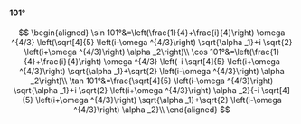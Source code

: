 #### 101°

$$
\begin{aligned}
\sin 101°&=\left(\frac{1}{4}+\frac{i}{4}\right) \omega ^{4/3} \left(\sqrt[4]{5} \left(i-\omega ^{4/3}\right) \sqrt{\alpha _1}+i \sqrt{2} \left(i+\omega ^{4/3}\right)
\alpha _2\right)\\
\cos 101°&=\left(\frac{1}{4}+\frac{i}{4}\right) \omega ^{4/3} \left(-i \sqrt[4]{5} \left(i+\omega ^{4/3}\right) \sqrt{\alpha _1}+\sqrt{2} \left(i-\omega ^{4/3}\right)
\alpha _2\right)\\
\tan 101°&=\frac{\sqrt[4]{5} \left(i-\omega ^{4/3}\right) \sqrt{\alpha _1}+i \sqrt{2} \left(i+\omega ^{4/3}\right) \alpha _2}{-i \sqrt[4]{5} \left(i+\omega ^{4/3}\right)
\sqrt{\alpha _1}+\sqrt{2} \left(i-\omega ^{4/3}\right) \alpha _2}\\
\end{aligned}
$$

